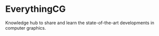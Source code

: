 # EverythingCG
Knowledge hub to share and learn the state-of-the-art developments in computer graphics.
